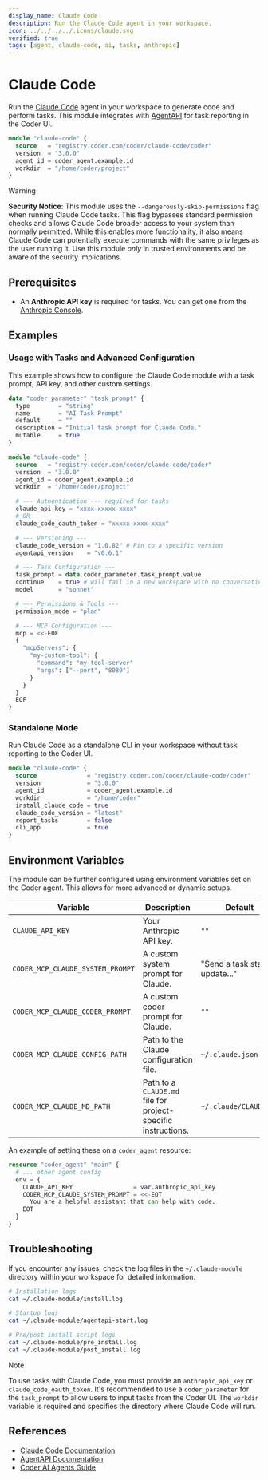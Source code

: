 ```yaml
---
display_name: Claude Code
description: Run the Claude Code agent in your workspace.
icon: ../../../../.icons/claude.svg
verified: true
tags: [agent, claude-code, ai, tasks, anthropic]
---
```


# Claude Code

Run the [Claude Code](https://docs.anthropic.com/en/docs/agents-and-tools/claude-code/overview) agent in your workspace to generate code and perform tasks. This module integrates with [AgentAPI](https://github.com/coder/agentapi) for task reporting in the Coder UI.

```tf
module "claude-code" {
  source   = "registry.coder.com/coder/claude-code/coder"
  version  = "3.0.0"
  agent_id = coder_agent.example.id
  workdir  = "/home/coder/project"
}
```

> [!WARNING]
> **Security Notice**: This module uses the `--dangerously-skip-permissions` flag when running Claude Code tasks. This flag bypasses standard permission checks and allows Claude Code broader access to your system than normally permitted. While this enables more functionality, it also means Claude Code can potentially execute commands with the same privileges as the user running it. Use this module _only_ in trusted environments and be aware of the security implications.

## Prerequisites

- An **Anthropic API key** is required for tasks. You can get one from the [Anthropic Console](https://console.anthropic.com/dashboard).

## Examples

### Usage with Tasks and Advanced Configuration

This example shows how to configure the Claude Code module with a task prompt, API key, and other custom settings.

```tf
data "coder_parameter" "task_prompt" {
  type        = "string"
  name        = "AI Task Prompt"
  default     = ""
  description = "Initial task prompt for Claude Code."
  mutable     = true
}

module "claude-code" {
  source   = "registry.coder.com/coder/claude-code/coder"
  version  = "3.0.0"
  agent_id = coder_agent.example.id
  workdir  = "/home/coder/project"

  # --- Authentication --- required for tasks
  claude_api_key = "xxxx-xxxxx-xxxx"
  # OR
  claude_code_oauth_token = "xxxxx-xxxx-xxxx"

  # --- Versioning ---
  claude_code_version = "1.0.82" # Pin to a specific version
  agentapi_version    = "v0.6.1"

  # --- Task Configuration ---
  task_prompt = data.coder_parameter.task_prompt.value
  continue    = true # will fail in a new workspace with no conversation/session to continue
  model       = "sonnet"

  # --- Permissions & Tools ---
  permission_mode = "plan"

  # --- MCP Configuration ---
  mcp = <<-EOF
  {
    "mcpServers": {
      "my-custom-tool": {
        "command": "my-tool-server"
        "args": ["--port", "8080"]
      }
    }
  }
  EOF
}
```

### Standalone Mode

Run Claude Code as a standalone CLI in your workspace without task reporting to the Coder UI.

```tf
module "claude-code" {
  source              = "registry.coder.com/coder/claude-code/coder"
  version             = "3.0.0"
  agent_id            = coder_agent.example.id
  workdir             = "/home/coder"
  install_claude_code = true
  claude_code_version = "latest"
  report_tasks        = false
  cli_app             = true
}
```

## Environment Variables

The module can be further configured using environment variables set on the Coder agent. This allows for more advanced or dynamic setups.

| Variable                         | Description                                                   | Default                        |
| -------------------------------- | ------------------------------------------------------------- | ------------------------------ |
| `CLAUDE_API_KEY`                 | Your Anthropic API key.                                       | `""`                           |
| `CODER_MCP_CLAUDE_SYSTEM_PROMPT` | A custom system prompt for Claude.                            | "Send a task status update..." |
| `CODER_MCP_CLAUDE_CODER_PROMPT`  | A custom coder prompt for Claude.                             | `""`                           |
| `CODER_MCP_CLAUDE_CONFIG_PATH`   | Path to the Claude configuration file.                        | `~/.claude.json`               |
| `CODER_MCP_CLAUDE_MD_PATH`       | Path to a `CLAUDE.md` file for project-specific instructions. | `~/.claude/CLAUDE.md`          |

An example of setting these on a `coder_agent` resource:

```tf
resource "coder_agent" "main" {
  # ... other agent config
  env = {
    CLAUDE_API_KEY                 = var.anthropic_api_key
    CODER_MCP_CLAUDE_SYSTEM_PROMPT = <<-EOT
      You are a helpful assistant that can help with code.
    EOT
  }
}
```

## Troubleshooting

If you encounter any issues, check the log files in the `~/.claude-module` directory within your workspace for detailed information.

```bash
# Installation logs
cat ~/.claude-module/install.log

# Startup logs
cat ~/.claude-module/agentapi-start.log

# Pre/post install script logs
cat ~/.claude-module/pre_install.log
cat ~/.claude-module/post_install.log
```

> [!NOTE]
> To use tasks with Claude Code, you must provide an `anthropic_api_key` or `claude_code_oauth_token`. It's recommended to use a `coder_parameter` for the `task_prompt` to allow users to input tasks from the Coder UI. The `workdir` variable is required and specifies the directory where Claude Code will run.

## References

- [Claude Code Documentation](https://docs.anthropic.com/en/docs/agents-and-tools/claude-code/overview)
- [AgentAPI Documentation](https://github.com/coder/agentapi)
- [Coder AI Agents Guide](https://coder.com/docs/tutorials/ai-agents)
